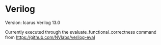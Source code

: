 # Verilog

Version: Icarus Verilog 13.0

Currently executed through the evaluate_functional_correctness command from https://github.com/NVlabs/verilog-eval
